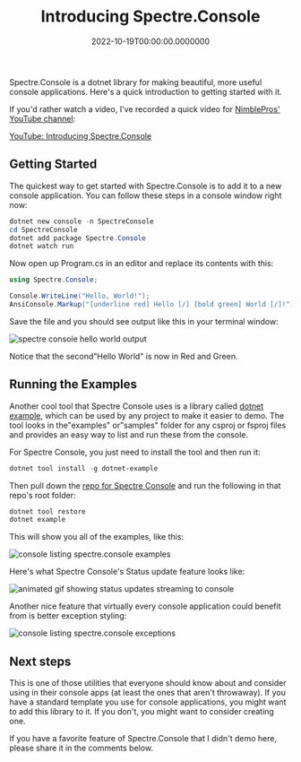 ﻿---
title: Introducing Spectre.Console
date: "2022-10-19T00:00:00.0000000"
description: Spectre.Console is a dotnet library for making beautiful, more useful console applications.
featuredImage: /img/introducing-spectre-console.png
---

Spectre.Console is a dotnet library for making beautiful, more useful console applications. Here's a quick introduction to getting started with it.

If you'd rather watch a video, I've recorded a quick video for [NimblePros' YouTube channel](https://youtube.com/nimblepros/):

[YouTube: Introducing Spectre.Console](https://www.youtube.com/watch?v=rXJ2p2Am_0I)

## Getting Started

The quickest way to get started with Spectre.Console is to add it to a new console application. You can follow these steps in a console window right now:

```powershell
dotnet new console -n SpectreConsole
cd SpectreConsole
dotnet add package Spectre.Console
dotnet watch run
```

Now open up Program.cs in an editor and replace its contents with this:

```csharp
using Spectre.Console;

Console.WriteLine("Hello, World!");
AnsiConsole.Markup("[underline red] Hello [/] [bold green] World [/]!");
```

Save the file and you should see output like this in your terminal window:

![spectre console hello world output](/img/spectre-console-hello-world.png)

Notice that the second"Hello World" is now in Red and Green.

## Running the Examples

Another cool tool that Spectre Console uses is a library called [dotnet example](https://github.com/patriksvensson/dotnet-example), which can be used by any project to make it easier to demo. The tool looks in the"examples" or"samples" folder for any csproj or fsproj files and provides an easy way to list and run these from the console.

For Spectre Console, you just need to install the tool and then run it:

```powershell
dotnet tool install -g dotnet-example
```

Then pull down the [repo for Spectre Console](https://github.com/spectreconsole/spectre.console) and run the following in that repo's root folder:

```powershell
dotnet tool restore
dotnet example
```

This will show you all of the examples, like this:

![console listing spectre.console examples](/img/spectre-console-examples.png)

Here's what Spectre Console's Status update feature looks like:

![animated gif showing status updates streaming to console](/img/spectre-status.gif)

Another nice feature that virtually every console application could benefit from is better exception styling:

![console listing spectre.console exceptions](/img/spectre-console-exceptions.png)

## Next steps

This is one of those utilities that everyone should know about and consider using in their console apps (at least the ones that aren't throwaway). If you have a standard template you use for console applications, you might want to add this library to it. If you don't, you might want to consider creating one.

If you have a favorite feature of Spectre.Console that I didn't demo here, please share it in the comments below.

